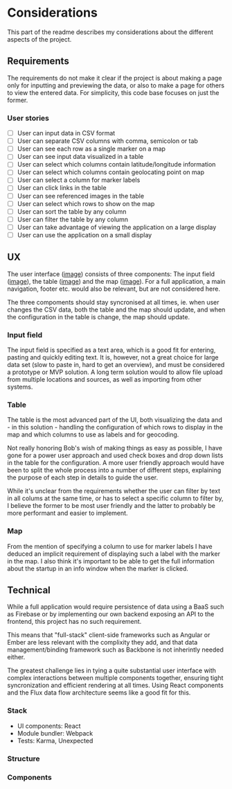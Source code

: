 # Considerations

This part of the readme describes my considerations about the different aspects of the project.

## Requirements

The requirements do not make it clear if the project is about making a page only for inputting and previewing the data, or also to make a page for others to view the entered data. For simplicity, this code base focuses on just the former.

### User stories

* [ ] User can input data in CSV format
* [ ] User can separate CSV columns with comma, semicolon or tab
* [ ] User can see each row as a single marker on a map
* [ ] User can see input data visualized in a table
* [ ] User can select which columns contain latitude/longitude information
* [ ] User can select which columns contain geolocating point on map
* [ ] User can select a column for marker labels
* [ ] User can click links in the table
* [ ] User can see referenced images in the table
* [ ] User can select which rows to show on the map
* [ ] User can sort the table by any column
* [ ] User can filter the table by any column
* [ ] User can take advantage of viewing the application on a large display
* [ ] User can use the application on a small display

## UX

The user interface ([image](ux/page_structure.jpg)) consists of three components: The input field ([image](ux/input_and_map.jpg)), the table ([image](ux/table.jpg)) and the map ([image](ux/input_and_map.jpg)). For a full application, a main navigation, footer etc. would also be relevant, but are not considered here.

The three compoments should stay syncronised at all times, ie. when user changes the CSV data, both the table and the map should update, and when the configuration in the table is change, the map should update.

### Input field

The input field is specified as a text area, which is a good fit for entering, pasting and quickly editing text. It is, however, not a great choice for large data set (slow to paste in, hard to get an overview), and must be considered a prototype or MVP solution. A long term solution would to allow file upload from multiple locations and sources, as well as importing from other systems.

### Table

The table is the most advanced part of the UI, both visualizing the data and - in this solution - handling the configuration of which rows to display in the map and which columns to use as labels and for geocoding.

Not really honoring Bob's wish of making things as easy as possible, I have gone for a power user approach and used check boxes and drop down lists in the table for the configuration. A more user friendly approach would have been to split the whole process into a number of different steps, explaining the purpose of each step in details to guide the user.

While it's unclear from the requirements whether the user can filter by text in all colums at the same time, or has to select a specific column to filter by, I believe the former to be most user friendly and the latter to probably be more performant and easier to implement.

### Map

From the mention of specifying a column to use for marker labels I have deduced an implicit requirement of displaying such a label with the marker in the map. I also think it's important to be able to get the full information about the startup in an info window when the marker is clicked.

## Technical

While a full application would require persistence of data using a BaaS such as Firebase or by implementing our own backend exposing an API to the frontend, this project has no such requirement.

This means that "full-stack" client-side frameworks such as Angular or Ember are less relevant with the complixity they add, and that data management/binding framework such as Backbone is not inherintly needed either.

The greatest challenge lies in tying a quite substantial user interface with complex interactions between multiple components together, ensuring tight syncronization and efficient rendering at all times. Using React components and the Flux data flow architecture seems like a good fit for this.

### Stack

* UI components: React
* Module bundler: Webpack
* Tests: Karma, Unexpected

### Structure

### Components